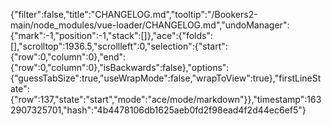 {"filter":false,"title":"CHANGELOG.md","tooltip":"/Bookers2-main/node_modules/vue-loader/CHANGELOG.md","undoManager":{"mark":-1,"position":-1,"stack":[]},"ace":{"folds":[],"scrolltop":1936.5,"scrollleft":0,"selection":{"start":{"row":0,"column":0},"end":{"row":0,"column":0},"isBackwards":false},"options":{"guessTabSize":true,"useWrapMode":false,"wrapToView":true},"firstLineState":{"row":137,"state":"start","mode":"ace/mode/markdown"}},"timestamp":1632907325701,"hash":"4b4478106db1625aeb0fd2f98ead4f2d44ec6ef5"}